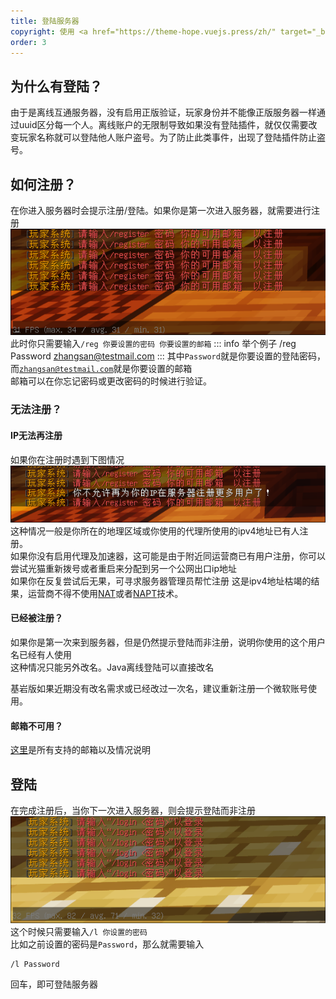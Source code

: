```yaml
---
title: 登陆服务器
copyright: 使用 <a href="https://theme-hope.vuejs.press/zh/" target="_blank">VuePress Theme Hope</a> 主题 | Copyleft© 2023 Craft233  <a href="https://icp.gov.moe/?keyword=20232336" target="_blank">萌ICP备20232336号</a>
order: 3
---
```

## 为什么有登陆？
由于是离线互通服务器，没有启用正版验证，玩家身份并不能像正版服务器一样通过uuid区分每一个人。离线账户的无限制导致如果没有登陆插件，就仅仅需要改变玩家名称就可以登陆他人账户盗号。为了防止此类事件，出现了登陆插件防止盗号。
## 如何注册？
在你进入服务器时会提示注册/登陆。如果你是第一次进入服务器，就需要进行注册
![](../.vuepress/public/docs/login_reg/20230818145439_1.png)
此时你只需要输入<code>/reg 你要设置的密码 你要设置的邮箱</code>
::: info 举个例子
/reg Password zhangsan@testmail.com
:::
其中<code>Password</code>就是你要设置的登陆密码，而<code>zhangsan@testmail.com</code>就是你要设置的邮箱  
邮箱可以在你忘记密码或更改密码的时候进行验证。
### 无法注册？
#### IP无法再注册
如果你在注册时遇到下图情况
![](../.vuepress/public/docs/login_reg/20230818145534_1.png)
这种情况一般是你所在的地理区域或你使用的代理所使用的ipv4地址已有人注册。  
如果你没有启用代理及加速器，这可能是由于附近同运营商已有用户注册，你可以尝试光猫重新拨号或者重启来分配到另一个公网出口ip地址  
如果你在反复尝试后无果，可寻求服务器管理员帮忙注册
这是ipv4地址枯竭的结果，运营商不得不使用[NAT](https://baike.baidu.com/item/NAT/320024)或者[NAPT](https://baike.baidu.com/item/NAPT/61086968)技术。
#### 已经被注册？
如果你是第一次来到服务器，但是仍然提示登陆而非注册，说明你使用的这个用户名已经有人使用  
这种情况只能另外改名。Java离线登陆可以直接改名


基岩版如果近期没有改名需求或已经改过一次名，建议重新注册一个微软账号使用。

#### 邮箱不可用？
[这里](../common_question/)是所有支持的邮箱以及情况说明

## 登陆
在完成注册后，当你下一次进入服务器，则会提示登陆而非注册
![](../.vuepress/public/docs/login_reg/20230818153029_1.png)
这个时候只需要输入<code>/l 你设置的密码</code>  
比如之前设置的密码是<code>Password</code>，那么就需要输入
```
/l Password
```
回车，即可登陆服务器